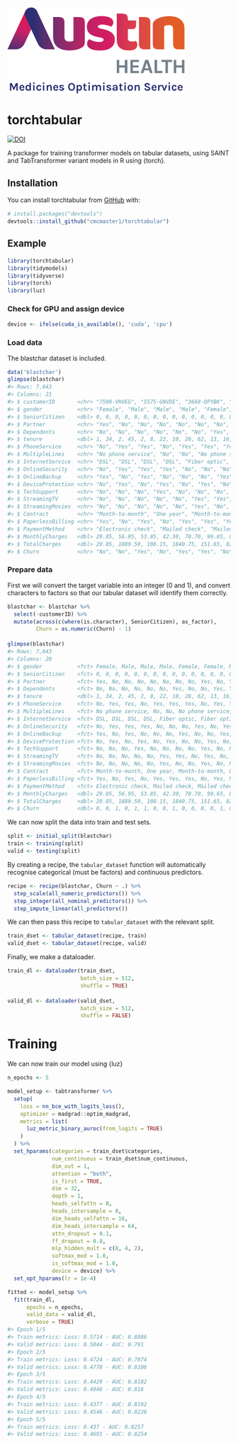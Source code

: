 
<!-- README.md is generated from README.Rmd. Please edit that file -->

<img src="assets/austin_mos.png" width="400"/>

# torchtabular

<!-- badges: start -->

[![DOI](https://zenodo.org/badge/378582235.svg)](https://zenodo.org/badge/latestdoi/378582235)

<!-- badges: end -->

A package for training transformer models on tabular datasets, using
SAINT and TabTransformer variant models in R using {torch}.

## Installation

You can install torchtabular from [GitHub](https://github.com/) with:

``` r
# install.packages("devtools")
devtools::install_github("cmcmaster1/torchtabular")
```

## Example

``` r
library(torchtabular)
library(tidymodels)
library(tidyverse)
library(torch)
library(luz)
```

### Check for GPU and assign device

``` r
device <- ifelse(cuda_is_available(), 'cuda', 'cpu')
```

### Load data

The blastchar dataset is included.

``` r
data('blastchar')
glimpse(blastchar)
#> Rows: 7,043
#> Columns: 21
#> $ customerID       <chr> "7590-VHVEG", "5575-GNVDE", "3668-QPYBK", "7795-CFOCW~
#> $ gender           <chr> "Female", "Male", "Male", "Male", "Female", "Female",~
#> $ SeniorCitizen    <dbl> 0, 0, 0, 0, 0, 0, 0, 0, 0, 0, 0, 0, 0, 0, 0, 0, 0, 0,~
#> $ Partner          <chr> "Yes", "No", "No", "No", "No", "No", "No", "No", "Yes~
#> $ Dependents       <chr> "No", "No", "No", "No", "No", "No", "Yes", "No", "No"~
#> $ tenure           <dbl> 1, 34, 2, 45, 2, 8, 22, 10, 28, 62, 13, 16, 58, 49, 2~
#> $ PhoneService     <chr> "No", "Yes", "Yes", "No", "Yes", "Yes", "Yes", "No", ~
#> $ MultipleLines    <chr> "No phone service", "No", "No", "No phone service", "~
#> $ InternetService  <chr> "DSL", "DSL", "DSL", "DSL", "Fiber optic", "Fiber opt~
#> $ OnlineSecurity   <chr> "No", "Yes", "Yes", "Yes", "No", "No", "No", "Yes", "~
#> $ OnlineBackup     <chr> "Yes", "No", "Yes", "No", "No", "No", "Yes", "No", "N~
#> $ DeviceProtection <chr> "No", "Yes", "No", "Yes", "No", "Yes", "No", "No", "Y~
#> $ TechSupport      <chr> "No", "No", "No", "Yes", "No", "No", "No", "No", "Yes~
#> $ StreamingTV      <chr> "No", "No", "No", "No", "No", "Yes", "Yes", "No", "Ye~
#> $ StreamingMovies  <chr> "No", "No", "No", "No", "No", "Yes", "No", "No", "Yes~
#> $ Contract         <chr> "Month-to-month", "One year", "Month-to-month", "One ~
#> $ PaperlessBilling <chr> "Yes", "No", "Yes", "No", "Yes", "Yes", "Yes", "No", ~
#> $ PaymentMethod    <chr> "Electronic check", "Mailed check", "Mailed check", "~
#> $ MonthlyCharges   <dbl> 29.85, 56.95, 53.85, 42.30, 70.70, 99.65, 89.10, 29.7~
#> $ TotalCharges     <dbl> 29.85, 1889.50, 108.15, 1840.75, 151.65, 820.50, 1949~
#> $ Churn            <chr> "No", "No", "Yes", "No", "Yes", "Yes", "No", "No", "Y~
```

### Prepare data

First we will convert the target variable into an integer (0 and 1), and
convert characters to factors so that our tabular dataset will identify
them correctly.

``` r
blastchar <- blastchar %>%
  select(-customerID) %>% 
  mutate(across(c(where(is.character), SeniorCitizen), as_factor),
         Churn = as.numeric(Churn) - 1)

glimpse(blastchar)
#> Rows: 7,043
#> Columns: 20
#> $ gender           <fct> Female, Male, Male, Male, Female, Female, Male, Femal~
#> $ SeniorCitizen    <fct> 0, 0, 0, 0, 0, 0, 0, 0, 0, 0, 0, 0, 0, 0, 0, 0, 0, 0,~
#> $ Partner          <fct> Yes, No, No, No, No, No, No, No, Yes, No, Yes, No, Ye~
#> $ Dependents       <fct> No, No, No, No, No, No, Yes, No, No, Yes, Yes, No, No~
#> $ tenure           <dbl> 1, 34, 2, 45, 2, 8, 22, 10, 28, 62, 13, 16, 58, 49, 2~
#> $ PhoneService     <fct> No, Yes, Yes, No, Yes, Yes, Yes, No, Yes, Yes, Yes, Y~
#> $ MultipleLines    <fct> No phone service, No, No, No phone service, No, Yes, ~
#> $ InternetService  <fct> DSL, DSL, DSL, DSL, Fiber optic, Fiber optic, Fiber o~
#> $ OnlineSecurity   <fct> No, Yes, Yes, Yes, No, No, No, Yes, No, Yes, Yes, No ~
#> $ OnlineBackup     <fct> Yes, No, Yes, No, No, No, Yes, No, No, Yes, No, No in~
#> $ DeviceProtection <fct> No, Yes, No, Yes, No, Yes, No, No, Yes, No, No, No in~
#> $ TechSupport      <fct> No, No, No, Yes, No, No, No, No, Yes, No, No, No inte~
#> $ StreamingTV      <fct> No, No, No, No, No, Yes, Yes, No, Yes, No, No, No int~
#> $ StreamingMovies  <fct> No, No, No, No, No, Yes, No, No, Yes, No, No, No inte~
#> $ Contract         <fct> Month-to-month, One year, Month-to-month, One year, M~
#> $ PaperlessBilling <fct> Yes, No, Yes, No, Yes, Yes, Yes, No, Yes, No, Yes, No~
#> $ PaymentMethod    <fct> Electronic check, Mailed check, Mailed check, Bank tr~
#> $ MonthlyCharges   <dbl> 29.85, 56.95, 53.85, 42.30, 70.70, 99.65, 89.10, 29.7~
#> $ TotalCharges     <dbl> 29.85, 1889.50, 108.15, 1840.75, 151.65, 820.50, 1949~
#> $ Churn            <dbl> 0, 0, 1, 0, 1, 1, 0, 0, 1, 0, 0, 0, 0, 1, 0, 0, 0, 0,~
```

We can now split the data into train and test sets.

``` r
split <- initial_split(blastchar)
train <- training(split)
valid <- testing(split)
```

By creating a recipe, the `tabular_dataset` function will automatically
recognise categorical (must be factors) and continuous predictors.

``` r
recipe <- recipe(blastchar, Churn ~ .) %>%
  step_scale(all_numeric_predictors()) %>%
  step_integer(all_nominal_predictors()) %>% 
  step_impute_linear(all_predictors())
```

We can then pass this recipe to `tabular_dataset` with the relevant
split.

``` r
train_dset <- tabular_dataset(recipe, train)
valid_dset <- tabular_dataset(recipe, valid)
```

Finally, we make a dataloader.

``` r
train_dl <- dataloader(train_dset,
                       batch_size = 512,
                       shuffle = TRUE)

valid_dl <- dataloader(valid_dset,
                       batch_size = 512,
                       shuffle = FALSE)
```

# Training

We can now train our model using {luz}

``` r
n_epochs <- 5
```

``` r
model_setup <- tabtransformer %>%
  setup(
    loss = nn_bce_with_logits_loss(),
    optimizer = madgrad::optim_madgrad,
    metrics = list(
      luz_metric_binary_auroc(from_logits = TRUE)
    )
  ) %>%
  set_hparams(categories = train_dset$categories,
              num_continuous = train_dset$num_continuous,
              dim_out = 1,
              attention = "both",
              is_first = TRUE,
              dim = 32,
              depth = 1,
              heads_selfattn = 8,
              heads_intersample = 8,
              dim_heads_selfattn = 16,
              dim_heads_intersample = 64,
              attn_dropout = 0.1,
              ff_dropout = 0.8,
              mlp_hidden_mult = c(8, 4, 2),
              softmax_mod = 1.0,
              is_softmax_mod = 1.0,
              device = device) %>%
  set_opt_hparams(lr = 1e-4)
```

``` r
fitted <- model_setup %>% 
  fit(train_dl,
      epochs = n_epochs,
      valid_data = valid_dl,
      verbose = TRUE)
#> Epoch 1/5
#> Train metrics: Loss: 0.5714 - AUC: 0.6086
#> Valid metrics: Loss: 0.5044 - AUC: 0.791
#> Epoch 2/5
#> Train metrics: Loss: 0.4724 - AUC: 0.7874
#> Valid metrics: Loss: 0.4778 - AUC: 0.8106
#> Epoch 3/5
#> Train metrics: Loss: 0.4429 - AUC: 0.8182
#> Valid metrics: Loss: 0.4946 - AUC: 0.816
#> Epoch 4/5
#> Train metrics: Loss: 0.4377 - AUC: 0.8192
#> Valid metrics: Loss: 0.4546 - AUC: 0.8226
#> Epoch 5/5
#> Train metrics: Loss: 0.437 - AUC: 0.8257
#> Valid metrics: Loss: 0.4691 - AUC: 0.8254
```
